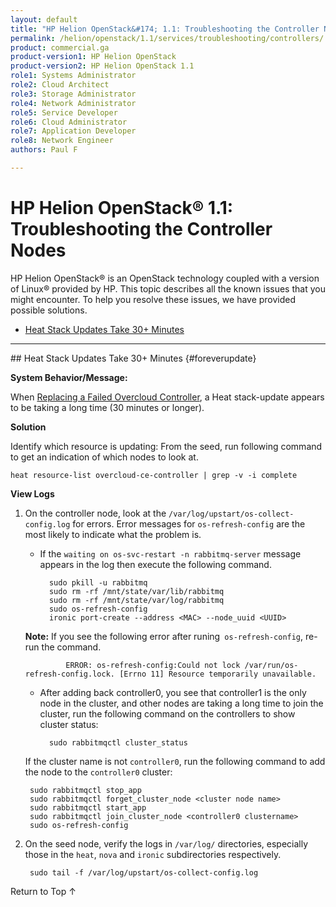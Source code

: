 ```yaml
---
layout: default
title: "HP Helion OpenStack&#174; 1.1: Troubleshooting the Controller Nodes"
permalink: /helion/openstack/1.1/services/troubleshooting/controllers/
product: commercial.ga
product-version1: HP Helion OpenStack
product-version2: HP Helion OpenStack 1.1
role1: Systems Administrator 
role2: Cloud Architect 
role3: Storage Administrator 
role4: Network Administrator 
role5: Service Developer 
role6: Cloud Administrator 
role7: Application Developer 
role8: Network Engineer 
authors: Paul F

---
```

<!--PUBLISHED-->

<script>

function PageRefresh {
onLoad="window.refresh"
}

PageRefresh();

</script>
<!-- <p style="font-size: small;"> <a href="/helion/openstack/1.1/services/object/overview/">&#9664; PREV</a> | <a href="/helion/openstack/1.1/services/overview/">&#9650; UP</a> | <a href="/helion/openstack/1.1/services/reporting/overview/"> NEXT &#9654</a> </p> -->

# HP Helion OpenStack&#174; 1.1: Troubleshooting the Controller Nodes

HP Helion OpenStack&#174; is an OpenStack technology coupled with a version of Linux&#174; provided by HP. This topic describes all the known issues that you might encounter. To help you resolve these issues, we have provided possible solutions.

- [Heat Stack Updates Take 30+ Minutes](#foreverupdate)
<!-- [After Updating, Cinder Create and Backups Fail](#failcinder)-->

<hr />
## Heat Stack Updates Take 30+ Minutes {#foreverupdate}

**System Behavior/Message:**

When [Replacing a Failed Overcloud Controller](/helion/openstack/1.1/removing/failedovercloud/), a Heat stack-update appears to be taking a long time (30 minutes or longer).

**Solution**

Identify which resource is updating: From the seed, run following command to get an indication of which nodes to look at.

	heat resource-list overcloud-ce-controller | grep -v -i complete

**View Logs** 

1. On the controller node, look at the `/var/log/upstart/os-collect-config.log` for errors. Error messages for `os-refresh-config` are the most likely to indicate what the problem is.

	* If the `waiting on os-svc-restart -n rabbitmq-server` message appears in the log then execute the following command.

			sudo pkill -u rabbitmq
			sudo rm -rf /mnt/state/var/lib/rabbitmq
			sudo rm -rf /mnt/state/var/log/rabbitmq
			sudo os-refresh-config
			ironic port-create --address <MAC> --node_uuid <UUID>

	**Note:** If you see the following error after runing` os-refresh-config`, re-run the command.

				ERROR: os-refresh-config:Could not lock /var/run/os-refresh-config.lock. [Errno 11] Resource temporarily unavailable.

	* After adding back controller0, you see that controller1 is the only node in the cluster, and other nodes are taking a long time to join the cluster, run the following command on the controllers to show cluster status:

			sudo rabbitmqctl cluster_status

	If the cluster name is not `controller0`, run the following command to add the node to the `controller0` cluster:

		sudo rabbitmqctl stop_app
		sudo rabbitmqctl forget_cluster_node <cluster node name>
		sudo rabbitmqctl start_app
		sudo rabbitmqctl join_cluster_node <controller0 clustername>
		sudo os-refresh-config

2. On the seed node, verify the logs in `/var/log/` directories, especially those in the `heat`, `nova` and `ironic` subdirectories respectively.

		sudo tail -f /var/log/upstart/os-collect-config.log


<!-- ## After Updating, Cinder Create and Backups Fail {#failcinder}

After updating to HP Helion OpenStack 1.1, Cinder [backup](#backupfail) and Cinder [create volume from image](#volumefail) (bootable volume) fail. 

This indicates that ISCSI authentication is failing on controller0. The work-around is to migrate the cinder-volume service to another node and then stop the Cinder Backup service on controller0.

###Fails to Create Volume {#volumefail}

For example, the following command resulted in a volume with the status 'error'

    cinder create -??-image-id eeecc4aa-8a99-447d-848f-c40f4af0d606 -??-availability-zone nova -??-display-name bv_deb_001 -??-display_description bv_deb_001 20
    +=====================+======================================+
    |       Property      |                Value                 |
    +=====================+======================================+
    |     attachments     |                  []                  |
    |  availability_zone  |                 nova                 |
    |       bootable      |                false                 |
    |      created_at     |      2015-02-21T19:44:20.394735      |
    | display_description |              bv_deb_001              |
    |     display_name    |              bv_deb_001              |
    |      encrypted      |                False                 |
    |          id         | 0260a9e1-2e4a-444f-81d7-867f63f23fe9 |
    |       image_id      | eeecc4aa-8a99-447d-848f-c40f4af0d606 |
    |       metadata      |                  {}                  |
    |         size        |                  20                  |
    |     snapshot_id     |                 None                 |
    |     source_volid    |                 None                 |
    |        status       |               creating               |
    |     volume_type     |                 None                 |
    +=====================+======================================+
    
    $ cinder list
    +======================================+========+==============+======+============-+=========-+============-+
    |                  ID                  | Status | Display Name | Size | Volume Type | Bootable | Attached to |
    +======================================+========+==============+======+============-+=========-+============-+
    | 0260a9e1-2e4a-444f-81d7-867f63f23fe9 | error  |  bv_deb_001  |  20  |     None    |  false   |             |
    +======================================+========+==============+======+============-+=========-+============-+

If this error message occurs, **confirm** that the cause is an ISCSI error.

1. Search for the following string in */var/log/cinder/cinder-volume.log* on controller0:

        grep 'Failed to copy image <image-id> to volume: <volume-id>, error: iscsiadm: No session found.' /var/log/cinder/cinder-volume.log
        2015-02-23 13:46:01.415 21650 ERROR cinder.volume.flows.manager.create_volume [req-918f993f-5456-4eba-a266-67a638e9aa99 9f5ec59efa57483aad14b20378091195 c4b1111b613c4454a4cb3101ac420f54 - - -] Failed to copy image eeecc4aa-8a99-447d-848f-c40f4af0d606 to volume: 0260a9e1-2e4a-444f-81d7-867f63f23fe9, error: iscsiadm: No session found.

2. If the string is found, [failover the cinder-volume manager](/helion/openstack/high-availability/#cinder-volume) from controller0 to controller1. 
3. Stop the cinder-volume service on controller0.

        sudo service cinder-volume stop
        sudo os-svc-enable-upstart cinder-volume disable


4. Start the cinder-volume service on controller1.
 
        sudo os-svc-enable-upstart cinder-volume enable
        sudo service cinder-volume start

###Backup Fails {#backupfail}

In the case of Cinder volume backups, the following command may result in a volume backup with the status 'error'

    cinder backup-create -??-display-name test10-backup001 dce6491b-87b9-4ccf-89bf-d38540a72
    +===========+======================================+
    |  Property |                Value                 |
    +===========+======================================+
    |     id    | a4ae0286-ba48-4d28-a6b2-4a0022c1f46b |
    |    name   |           test10-backup001           |
    | volume_id | dce6491b-87b9-4ccf-89bf-d38540a72580 |
    +===========+======================================+
    
    cinder backup-list
    +======================================+======================================+===========+==================+======+==============+===============+
    |                  ID                  |              Volume ID               |   Status  |       Name       | Size | Object Count |   Container   |
    +======================================+======================================+===========+==================+======+==============+===============+
    | a4ae0286-ba48-4d28-a6b2-4a0022c1f46b | dce6491b-87b9-4ccf-89bf-d38540a72580 |   error   | test10-backup001 |  10  |     None     |      None     |
    +======================================+======================================+===========+==================+======+==============+===============+
    

If this error occurs, **confirm** that the cause is an ISCSI error.

1. Search the /var/log/cinder/cinder-backup.log on **each** of the controller nodes.

        grep 'Unexpected error while running command' /var/log/cinder/cinder-backup.log | grep <volume-id> | grep 'iscsiadm: No session found'

2. If you find that the error is present on a controller node, stop the cinder-backup service on that node.
    
        sudo service cinder-backup stop

<hr />
-->

<a href="#top" style="padding:14px 0px 14px 0px; text-decoration: none;"> Return to Top &#8593;</a>


